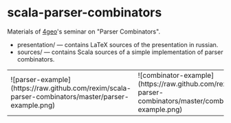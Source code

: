 # scala-parser-combinators #

Materials of [4geo](https://github.com/4geo/)'s seminar on "Parser Combinators".

* presentation/ — contains LaTeX sources of the presentation in
  russian.
* sources/ — contains Scala sources of a simple implementation of
  parser combinators.

<table>
  <tr>
    <td>![parser-example](https://raw.github.com/rexim/scala-parser-combinators/master/parser-example.png)</td>
    <td>![combinator-example](https://raw.github.com/rexim/scala-parser-combinators/master/combinator-example.png)</td>
  </tr>
</table>
